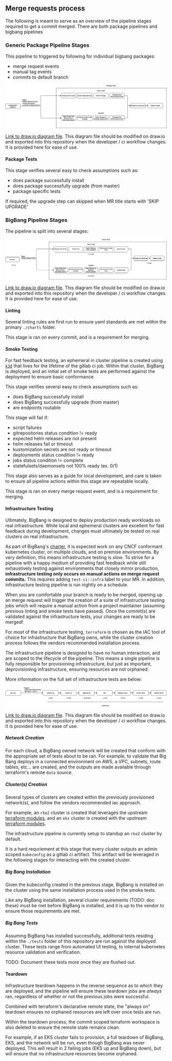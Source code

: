 ## Merge requests process

The following is meant to serve as an overview of the pipeline stages required to get a commit merged. There are both package pipelines and bigbang pipelines

### Generic Package Pipeline Stages

This pipeline to triggered by following for individual bigbang packages: 
- merge request events
- manual tag events
- commits to default branch

![Package Pipeline](imgs/Package_pipeline.png)

[Link to draw.io diagram file](diagrams/BB_gitlab_ci_diagram.drawio). This diagram file should be modified on draw.io and exported into this repository when the developer / ci workflow changes. It is provided here for ease of use.

#### Package Tests
This stage verifies several easy to check assumptions such as:

- does package successfully install
- does package successfully upgrade (from master)
- package specific tests

If required, the upgrade step can skipped when MR title starts with 'SKIP UPGRADE'

### BigBang Pipeline Stages

The pipeline is split into several stages:

![BB Pipeline](imgs/BB_pipelines.png)

[Link to draw.io diagram file](diagrams/BB_gitlab_ci_diagram.drawio). This diagram file should be modified on draw.io and exported into this repository when the developer / ci workflow changes. It is provided here for ease of use.
#### Linting

Several linting rules are first run to ensure yaml standards are met within the primary `./charts` folder.

This stage is ran on every commit, and is a requirement for merging.

#### Smoke Testing

For fast feedback testing, an ephemeral in cluster pipeline is created using [`k3d`](https://k3d.io) that lives for the lifetime of the gitlab ci job.  Within that cluster, BigBang is deployed, and an initial set of smoke tests are performed against the deployment to ensure basic conformance.

This stage verifies several easy to check assumptions such as:

- does BigBang successfully install
- does BigBang successfully upgrade (from master)
- are endpoints routable

This stage will fail if:
- script failures
- gitrepositories status condition != ready
- expected helm releases are not present
- helm releases fail or timeout
- kustomization secrets are not ready or timeout
- deployments status condition != ready
- jobs status condition != complete
- statefulsets/daemonsets not 100% ready (ex. 0/1)

This stage also serves as a guide for local development, and care is taken to ensure all pipeline actions within this stage are repeatable locally.

This stage is ran on every merge request event, and is a requirement for merging.

#### Infrastructure Testing

Ultimately, BigBang is designed to deploy production ready workloads on real infrastructure.  While local and ephemeral clusters are excellent for fast feedback during development, changes must ultimately be tested on real clusters on real infrastructure.

As part of BigBang's [charter](https://repo1.dso.mil/platform-one/big-bang/charter), it is expected work on any CNCF conformant kubernetes cluster, on multiple clouds, and on premise environments.  By very definition, this means infrastructure testing is _slow_.  To strive for a pipeline with a happy medium of providing fast feedback while still exhaustively testing against environments that closely mirror production, __infrastructure testing only occurs on manual actions on merge request commits.__
This requires adding `test-ci::infra` label to your MR. In addition, infrastructure testing pipeline is run nightly on a schedule.

When you are comfortable your branch is ready to be merged, opening up an merge request will trigger the creation of a suite of infrastructure testing jobs which will require a manual action from a project maintainer (assuming previous linting and smoke tests have passed).  Once the commit(s) are validated against the infrastructure tests, your changes are ready to be merged!

For _most_ of the infrastructure testing, `terraform` is chosen as the IAC tool of choice for infrastructure that BigBang owns, while the cluster creation process follows the vendors recommended installation process.

The infrastructure pipeline is designed to have _no_ human interaction, and are scoped to the lifecycle of the pipeline.  This means a single pipeline is fully responsible for provisioning infrastructure, but just as important, deprovisioning infrastructure, ensuring resources are not orphaned.

More information on the full set of infrastructure tests are below:

![Infra Pipeline](imgs/Infra_test_pipelines.png)

[Link to draw.io diagram file](diagrams/BB_gitlab_ci_diagram.drawio). This diagram file should be modified on draw.io and exported into this repository when the developer / ci workflow changes. It is provided here for ease of use.
##### Network Creation

For each cloud, a BigBang owned network will be created that conform with the appropriate set of tests about to be ran.  For example, to validate that Big Bang deploys in a connected environment on AWS, a VPC, subnets, route tables, etc... are created, and the outputs are made available through terraform's remote `data` source.

##### Cluster(s) Creation

Several types of clusters are created within the previously provisioned network(s), and follow the vendors recommended iac approach.

For example, an `rke2` cluster is created that leverages the upstream [terraform modules](https://repo1.dso.mil/platform-one/distros/rancher-federal/rke2/rke2-aws-terraform), and an `eks` cluster is created with the upstream [terraform modules](https://docs.microsoft.com/en-us/azure/developer/terraform/create-k8s-cluster-with-tf-and-aks).

The infrastructure pipeline is currently setup to standup an `rke2` cluster by default.

It is a hard requriement at this stage that every cluster outputs an admin scoped `kubeconfig` as a gitlab ci artifact.  This artifact will be leveraged in the following stages for interacting with the created cluster.

##### Big Bang Installation

Given the kubeconfig created in the previous stage, BigBang is installed on the cluster using the same installation process used in the smoke tests.

Like any BigBang installation, several cluster requirements (TODO: doc these) must be met before BigBang is installed, and it is up to the vendor to ensure those requirements are met.

##### Big Bang Tests

Assuming BigBang has installed successfully, additional tests residing within the `./tests` folder of this repository are run against the deployed cluster.  These tests range from automated UI testing, to internal kubernetes resource validation and verification.

TODO: Document these tests more once they are flushed out.

#### Teardown

Infrastructure teardown happens in the reverse sequence as to which they are deployed, and the pipeline will ensure these teardown jobs are _always_ ran, regardless of whether or not the previous jobs were successful.

Combined with terraform's declarative remote state, the "always on" teardown ensures no orphaned resources are left over once tests are run.

Within the teardown process, the commit scoped terraform workspace is also deleted to ensure the remote state remains clean.

For example, if an EKS cluster fails to provision, a full teardown of BigBang, EKS, and the network will be run, even though BigBang was never deployed.  This will result in 2 failing jobs (EKS up and BigBang down), but will ensure that no infrastructure resources become orphaned.
